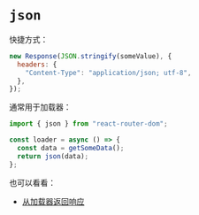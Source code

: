 # `json`

快捷方式：

```jsx
new Response(JSON.stringify(someValue), {
  headers: {
    "Content-Type": "application/json; utf-8",
  },
});
```

通常用于加载器：

```jsx
import { json } from "react-router-dom";

const loader = async () => {
  const data = getSomeData();
  return json(data);
};
```

也可以看看：

- [从加载器返回响应](https://reactrouter.com/en/main/route/loader#returning-responses)